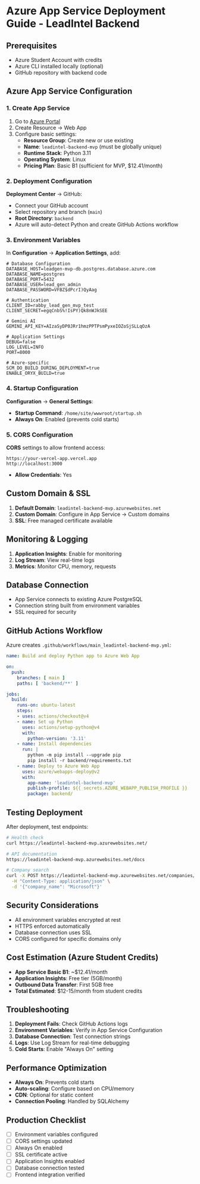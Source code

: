 # Azure App Service Deployment Guide - LeadIntel Backend

## Prerequisites
- Azure Student Account with credits
- Azure CLI installed locally (optional)
- GitHub repository with backend code

## Azure App Service Configuration

### 1. Create App Service
1. Go to [Azure Portal](https://portal.azure.com)
2. Create Resource → Web App
3. Configure basic settings:
   - **Resource Group**: Create new or use existing
   - **Name**: `leadintel-backend-mvp` (must be globally unique)
   - **Runtime Stack**: Python 3.11
   - **Operating System**: Linux
   - **Pricing Plan**: Basic B1 (sufficient for MVP, $12.41/month)

### 2. Deployment Configuration
**Deployment Center** → GitHub:
- Connect your GitHub account
- Select repository and branch (`main`)
- **Root Directory**: `backend`
- Azure will auto-detect Python and create GitHub Actions workflow

### 3. Environment Variables
In **Configuration** → **Application Settings**, add:

```
# Database Configuration
DATABASE_HOST=leadgen-mvp-db.postgres.database.azure.com
DATABASE_NAME=postgres
DATABASE_PORT=5432
DATABASE_USER=lead_gen_admin
DATABASE_PASSWORD=VFBZ$dPcrI)QyAag

# Authentication
CLIENT_ID=rabby_lead_gen_mvp_test
CLIENT_SECRET=egqCnbS%!IsPY)Qk8nWJkSEE

# Gemini AI
GEMINI_API_KEY=AIzaSyDP0JRr1hmzPPTPsmPyxeIOZoSjSLLqOzA

# Application Settings
DEBUG=false
LOG_LEVEL=INFO
PORT=8000

# Azure-specific
SCM_DO_BUILD_DURING_DEPLOYMENT=true
ENABLE_ORYX_BUILD=true
```

### 4. Startup Configuration
**Configuration** → **General Settings**:
- **Startup Command**: `/home/site/wwwroot/startup.sh`
- **Always On**: Enabled (prevents cold starts)

### 5. CORS Configuration
**CORS** settings to allow frontend access:
```
https://your-vercel-app.vercel.app
http://localhost:3000
```
- **Allow Credentials**: Yes

## Custom Domain & SSL
1. **Default Domain**: `leadintel-backend-mvp.azurewebsites.net`
2. **Custom Domain**: Configure in App Service → Custom domains
3. **SSL**: Free managed certificate available

## Monitoring & Logging
1. **Application Insights**: Enable for monitoring
2. **Log Stream**: View real-time logs
3. **Metrics**: Monitor CPU, memory, requests

## Database Connection
- App Service connects to existing Azure PostgreSQL
- Connection string built from environment variables
- SSL required for security

## GitHub Actions Workflow
Azure creates `.github/workflows/main_leadintel-backend-mvp.yml`:
```yaml
name: Build and deploy Python app to Azure Web App

on:
  push:
    branches: [ main ]
    paths: [ 'backend/**' ]

jobs:
  build:
    runs-on: ubuntu-latest
    steps:
    - uses: actions/checkout@v4
    - name: Set up Python
      uses: actions/setup-python@v4
      with:
        python-version: '3.11'
    - name: Install dependencies
      run: |
        python -m pip install --upgrade pip
        pip install -r backend/requirements.txt
    - name: Deploy to Azure Web App
      uses: azure/webapps-deploy@v2
      with:
        app-name: 'leadintel-backend-mvp'
        publish-profile: ${{ secrets.AZURE_WEBAPP_PUBLISH_PROFILE }}
        package: backend/
```

## Testing Deployment
After deployment, test endpoints:
```bash
# Health check
curl https://leadintel-backend-mvp.azurewebsites.net/

# API documentation
https://leadintel-backend-mvp.azurewebsites.net/docs

# Company search
curl -X POST https://leadintel-backend-mvp.azurewebsites.net/companies/search \
  -H "Content-Type: application/json" \
  -d '{"company_name": "Microsoft"}'
```

## Security Considerations
- All environment variables encrypted at rest
- HTTPS enforced automatically
- Database connection uses SSL
- CORS configured for specific domains only

## Cost Estimation (Azure Student Credits)
- **App Service Basic B1**: ~$12.41/month
- **Application Insights**: Free tier (5GB/month)
- **Outbound Data Transfer**: First 5GB free
- **Total Estimated**: $12-15/month from student credits

## Troubleshooting
1. **Deployment Fails**: Check GitHub Actions logs
2. **Environment Variables**: Verify in App Service Configuration
3. **Database Connection**: Test connection strings
4. **Logs**: Use Log Stream for real-time debugging
5. **Cold Starts**: Enable "Always On" setting

## Performance Optimization
- **Always On**: Prevents cold starts
- **Auto-scaling**: Configure based on CPU/memory
- **CDN**: Optional for static content
- **Connection Pooling**: Handled by SQLAlchemy

## Production Checklist
- [ ] Environment variables configured
- [ ] CORS settings updated
- [ ] Always On enabled
- [ ] SSL certificate active
- [ ] Application Insights enabled
- [ ] Database connection tested
- [ ] Frontend integration verified